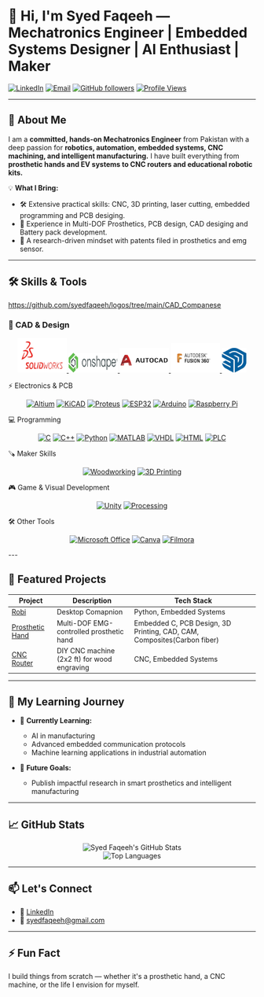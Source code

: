 # 👋 Hi, I'm Syed Faqeeh — Mechatronics Engineer | Embedded Systems Designer | AI Enthusiast | Maker

[![LinkedIn](https://img.shields.io/badge/LinkedIn-Connect-blue?logo=linkedin)](http://www.linkedin.com/in/syed-muhammad-faqeeh-shah-08a7501a3)
[![Email](https://img.shields.io/badge/Email-Contact-red?logo=gmail)](mailto:syedfaqeeh@gmail.com)
[![GitHub followers](https://img.shields.io/github/followers/syedfaqeeh?label=Follow&style=social)](https://github.com/syedfaqeeh)
[![Profile Views](https://komarev.com/ghpvc/?username=syedfaqeeh&color=green)](https://github.com/syedfaqeeh)

---

## 🚀 About Me

I am a **committed, hands-on Mechatronics Engineer** from Pakistan with a deep passion for **robotics, automation, embedded systems, CNC machining, and intelligent manufacturing.** I have built everything from **prosthetic hands and EV systems to CNC routers and educational robotic kits.**

💡 **What I Bring:**
- 🛠️ Extensive practical skills: CNC, 3D printing, laser cutting, embedded programming and PCB desiging.
- 🤖 Experience in Multi-DOF Prosthetics, PCB design, CAD desiging and Battery pack development.
- 🚀 A research-driven mindset with patents filed in prosthetics and emg sensor.

---

## 🛠️ Skills & Tools
https://github.com/syedfaqeeh/logos/tree/main/CAD_Companese
### 🚧 CAD & Design

<p align="center"> 
  <a href="https://www.solidworks.com/" target="_blank">
    <img src="https://raw.githubusercontent.com/syedfaqeeh/logos/main/CAD_Companese/solidworks.png" alt="SolidWorks" width="100" height="70"/>
  </a> 
  <a href="https://www.onshape.com/" target="_blank">
    <img src="https://raw.githubusercontent.com/syedfaqeeh/logos/main/CAD_Companese/Onshape.png" alt="Onshape" width="100" height="40"/>
  </a> 
  <a href="https://www.autodesk.com/products/autocad/overview" target="_blank">
    <img src="https://raw.githubusercontent.com/syedfaqeeh/logos/main/CAD_Companese/autocad.png" alt="AutoCAD" width="100" height="50"/>
  </a> 
  <a href="https://www.autodesk.com/products/fusion-360/overview" target="_blank">
    <img src="https://raw.githubusercontent.com/syedfaqeeh/logos/main/CAD_Companese/fusion.png" alt="Fusion 360" width="100" height="60"/>
  </a> 
  <a href="https://www.sketchup.com/" target="_blank">
    <img src="https://raw.githubusercontent.com/syedfaqeeh/logos/main/CAD_Companese/sketchup.png" alt="SketchUp" width="50" height="50"/>
  </a> 
</p>

⚡ Electronics & PCB
<p align="center"> <a href="https://www.altium.com/" target="_blank"><img src="https://cdn.worldvectorlogo.com/logos/altium-designer.svg" alt="Altium" width="50" height="50"/></a> <a href="https://www.kicad.org/" target="_blank"><img src="pics/icons/kicad.png" alt="KiCAD" width="50" height="50"/></a> <a href="https://www.labcenter.com/" target="_blank"><img src="https://seeklogo.com/images/L/labcenter-electronics-logo-002A2D2C4C-seeklogo.com.png" alt="Proteus" width="50" height="50"/></a> <a href="https://www.espressif.com/en/products/socs/esp32" target="_blank"><img src="pics/icons/esp32.png" alt="ESP32" width="50" height="50"/></a> <a href="https://www.arduino.cc/" target="_blank"><img src="pics/icons/arduino.png" alt="Arduino" width="50" height="50"/></a> <a href="https://www.raspberrypi.org/" target="_blank"><img src="pics/icons/raspberrypi.png" alt="Raspberry Pi" width="50" height="50"/></a> </p>
💻 Programming
<p align="center"> <a href="https://www.cprogramming.com/" target="_blank"><img src="pics/icons/c-language.svg" alt="C" width="50" height="50"/></a> <a href="https://www.cplusplus.com/" target="_blank"><img src="https://cdn.worldvectorlogo.com/logos/c.svg" alt="C++" width="50" height="50"/></a> <a href="https://www.python.org/" target="_blank"><img src="https://cdn.worldvectorlogo.com/logos/python-5.svg" alt="Python" width="50" height="50"/></a> <a href="https://www.mathworks.com/products/matlab.html" target="_blank"><img src="https://upload.wikimedia.org/wikipedia/commons/2/21/Matlab_Logo.png" alt="MATLAB" width="50" height="50"/></a> <a href="#" target="_blank"><img src="https://upload.wikimedia.org/wikipedia/commons/8/80/VHDL_logo.png" alt="VHDL" width="50" height="50"/></a> <a href="https://developer.mozilla.org/en-US/docs/Web/HTML" target="_blank"><img src="https://cdn.worldvectorlogo.com/logos/html-1.svg" alt="HTML" width="50" height="50"/></a> <a href="#" target="_blank"><img src="https://upload.wikimedia.org/wikipedia/commons/1/14/Siemens_logo.svg" alt="PLC" width="50" height="50"/></a> </p>
🪚 Maker Skills
<p align="center"> <a href="https://github.com/AleksaHeler/woodworking" target="_blank"><img src="pics/icons/woodworking.png" alt="Woodworking" width="50" height="50"/></a> <a href="https://www.klipper3d.org/" target="_blank"><img src="pics/icons/3dprint.svg" alt="3D Printing" width="50" height="50"/></a> </p>
🎮 Game & Visual Development
<p align="center"> <a href="https://unity.com/" target="_blank"><img src="pics/icons/unity.svg" alt="Unity" width="50" height="50"/></a> <a href="https://processing.org/" target="_blank"><img src="pics/icons/processing.png" alt="Processing" width="50" height="50"/></a> </p>
🛠️ Other Tools
<p align="center"> <a href="https://www.microsoft.com/en-us/microsoft-365" target="_blank"><img src="https://cdn.worldvectorlogo.com/logos/microsoft-office-2013.svg" alt="Microsoft Office" width="50" height="50"/></a> <a href="https://www.canva.com/" target="_blank"><img src="https://cdn.worldvectorlogo.com/logos/canva-1.svg" alt="Canva" width="50" height="50"/></a> <a href="https://filmora.wondershare.com/" target="_blank"><img src="https://upload.wikimedia.org/wikipedia/commons/0/0b/Filmora_Logo.png" alt="Filmora" width="50" height="50"/></a> </p>
---

## 🚧 Featured Projects

| Project | Description | Tech Stack |
|---------|-------------|------------|
| [Robi ](https://github.com/syedfaqeeh/Robi-Desktop-Companion) | Desktop Comapnion | Python, Embedded Systems |
| [Prosthetic Hand](https://github.com/syedfaqeeh/Prosthetic-Hand) | Multi-DOF EMG-controlled prosthetic hand | Embedded C, PCB Design, 3D Printing, CAD, CAM, Composites(Carbon fiber) |
| [CNC Router](https://github.com/syedfaqeeh/cnc-router) | DIY CNC machine (2x2 ft) for wood engraving | CNC, Embedded Systems |


---

## 🎯 My Learning Journey

- 🌱 **Currently Learning:**  
  - AI in manufacturing  
  - Advanced embedded communication protocols  
  - Machine learning applications in industrial automation  

- 🛫 **Future Goals:**  
  - Publish impactful research in smart prosthetics and intelligent manufacturing  


---

## 📈 GitHub Stats

<div align="center">

![Syed Faqeeh's GitHub Stats](https://github-readme-stats.vercel.app/api?username=syedfaqeeh&show_icons=true&theme=radical)  
![Top Languages](https://github-readme-stats.vercel.app/api/top-langs/?username=syedfaqeeh&layout=compact&theme=radical)

</div>

---

## 📫 Let's Connect

- 🔗 [LinkedIn](http://www.linkedin.com/in/syed-muhammad-faqeeh-shah-08a7501a3)
- 📧 syedfaqeeh@gmail.com

---

## ⚡ Fun Fact

I build things from scratch — whether it's a prosthetic hand, a CNC machine, or the life I envision for myself.

